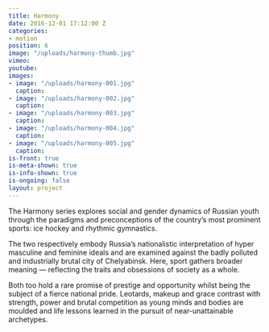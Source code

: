 ```yaml
---
title: Harmony
date: 2016-12-01 17:12:00 Z
categories:
- motion
position: 6
image: "/uploads/harmony-thumb.jpg"
vimeo: 
youtube: 
images:
- image: "/uploads/harmony-001.jpg"
  caption: 
- image: "/uploads/harmony-002.jpg"
  caption: 
- image: "/uploads/harmony-003.jpg"
  caption: 
- image: "/uploads/harmony-004.jpg"
  caption: 
- image: "/uploads/harmony-005.jpg"
  caption: 
is-front: true
is-meta-shown: true
is-info-shown: true
is-ongoing: false
layout: project
---
```


The Harmony series explores social and gender dynamics of Russian youth through the paradigms and preconceptions of the country’s most prominent sports: ice hockey and rhythmic gymnastics.

The two respectively embody Russia’s nationalistic interpretation of hyper masculine and feminine ideals and are examined against the badly polluted and industrially brutal city of Chelyabinsk. Here, sport gathers broader meaning — reflecting the traits and obsessions of society as a whole.

Both too hold a rare promise of prestige and opportunity whilst being the subject of a fierce national pride. Leotards, makeup and grace contrast with strength, power and brutal competition as young minds and bodies are moulded and life lessons learned in the pursuit of near-unattainable archetypes. 